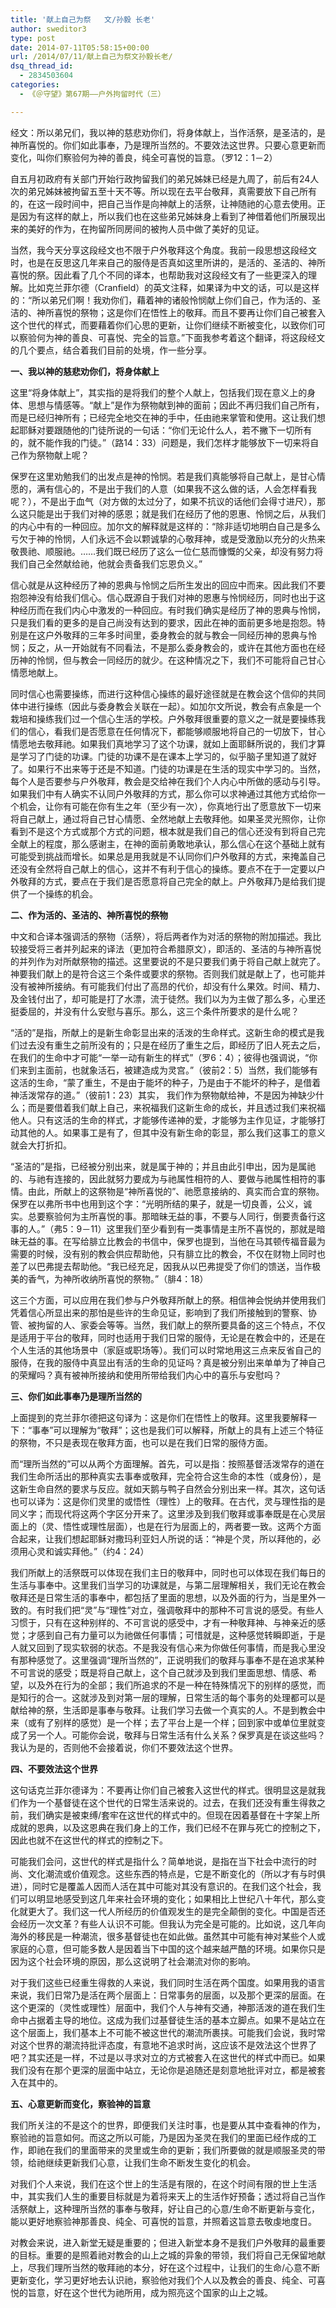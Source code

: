 ```yaml
---
title: '献上自己为祭   文/孙毅 长老'
author: sweditor3
type: post
date: 2014-07-11T05:58:15+00:00
url: /2014/07/11/献上自己为祭文孙毅长老/
dsq_thread_id:
  - 2834503604
categories:
  - 《＠守望》第67期——户外拘留时代（三）

---
```

经文：所以弟兄们，我以神的慈悲劝你们，将身体献上，当作活祭，是圣洁的，是神所喜悦的。你们如此事奉，乃是理所当然的。不要效法这世界。只要心意更新而变化，叫你们察验何为神的善良，纯全可喜悦的旨意。（罗12：1－2）

自五月初政府有关部门开始行政拘留我们的弟兄姊妹已经是九周了，前后有24人次的弟兄姊妹被拘留五至十天不等。所以现在去平台敬拜，真需要放下自己所有的，在这一段时间中，把自己当作是向神献上的活祭，让神随祂的心意去使用。正是因为有这样的献上，所以我们也在这些弟兄姊妹身上看到了神借着他们所展现出来的美好的作为，在拘留所同房间的被拘人员中做了美好的见证。

当然，我今天分享这段经文也不限于户外敬拜这个角度。我前一段思想这段经文时，也是在反思这几年来自己的服侍是否真如这里所讲的，是活的、圣洁的、神所喜悦的祭。因此看了几个不同的译本，也帮助我对这段经文有了一些更深入的理解。比如克兰菲尔德（Cranfield）的英文注释，如果译为中文的话，可以是这样的：“所以弟兄们啊！我劝你们，藉着神的诸般怜悯献上你们自己，作为活的、圣洁的、神所喜悦的祭物；这是你们在悟性上的敬拜。而且不要再让你们自己被套入这个世代的样式，而要藉着你们心思的更新，让你们继续不断被变化，以致你们可以察验何为神的善良、可喜悦、完全的旨意。”下面我参考着这个翻译，将这段经文的几个要点，结合着我们目前的处境，作一些分享。

**一、我以神的慈悲劝你们，将身体献上**

这里“将身体献上”，其实指的是将我们的整个人献上，包括我们现在意义上的身体、思想与情感等。“献上”是作为祭物献到神的面前；因此不再归我们自己所有，而是已经归神所有；已经完全地交在神的手中，任由祂来掌管和使用。这让我们想起耶稣对要跟随他的门徒所说的一句话：“你们无论什么人，若不撇下一切所有的，就不能作我的门徒。”（路14：33）问题是，我们怎样才能够放下一切来将自己作为祭物献上呢？

保罗在这里劝勉我们的出发点是神的怜悯。若是我们真能够将自己献上，是甘心情愿的，满有信心的，不是出于我们的人意（如果我不这么做的话，人会怎样看我呢？），不是出于血气（对方做的太过分了，如果不抗议的话他们会得寸进尺），那么这只能是出于我们对神的感恩；就是我们在经历了他的恩惠、怜悯之后，从我们的内心中有的一种回应。加尔文的解释就是这样的：“除非适切地明白自己是多么亏欠于神的怜悯，人们永远不会以颗诚挚的心敬拜神，或是受激励以充分的火热来敬畏祂、顺服祂。……我们既已经历了这么一位仁慈而慷慨的父亲，却没有努力将我们自己全然献给祂，他就会责备我们忘恩负义。”

信心就是从这种经历了神的恩典与怜悯之后所生发出的回应中而来。因此我们不要抱怨神没有给我们信心。信心既源自于我们对神的恩惠与怜悯经历，同时也出于这种经历而在我们内心中激发的一种回应。有时我们确实是经历了神的恩典与怜悯，只是我们看的更多的是自己尚没有达到的要求，因此在神的面前更多地是抱怨。特别是在这户外敬拜的三年多时间里，委身教会的就与教会一同经历神的恩典与怜悯；反之，从一开始就有不同看法，不是那么委身教会的，或许在其他方面也在经历神的怜悯，但与教会一同经历的就少。在这种情况之下，我们不可能将自己甘心情愿地献上。

同时信心也需要操练，而进行这种信心操练的最好途径就是在教会这个信仰的共同体中进行操练（因此与委身教会关联在一起）。如加尔文所说，教会有点象是一个栽培和操练我们过一个信心生活的学校。户外敬拜很重要的意义之一就是要操练我们的信心，看我们是否愿意在任何情况下，都能够顺服地将自己的一切放下，甘心情愿地去敬拜祂。如果我们真地学习了这个功课，就如上面耶稣所说的，我们才算是学习了门徒的功课。门徒的功课不是在课本上学习的，似乎脑子里知道了就好了。如果行不出来等于还是不知道。门徒的功课是在生活的现实中学习的。当然，每个人是否要参与户外敬拜，教会是交给神在我们个人内心中所做的感动与引导。如果我们中有人确实不认同户外敬拜的方式，那么你可以求神通过其他方式给你一个机会，让你有可能在你有生之年（至少有一次），你真地行出了愿意放下一切来将自己献上，通过将自己甘心情愿、全然地献上去敬拜他。如果圣灵光照你，让你看到不是这个方式或那个方式的问题，根本就是我们自己的信心还没有到将自己完全献上的程度，那么感谢主，在神的面前勇敢地承认，那么信心在这个基础上就有可能受到挑战而增长。如果总是用我就是不认同你们户外敬拜的方式，来掩盖自己还没有全然将自己献上的信心，这并不有利于信心的操练。要点不在于一定要以户外敬拜的方式，要点在于我们是否愿意将自己完全的献上。户外敬拜乃是给我们提供了一个操练的机会。

**二、作为活的、圣洁的、神所喜悦的祭物**

中文和合译本强调活的祭物（活祭），将后两者作为对活的祭物的附加描述。我比较接受将三者并列起来的译法（更加符合希腊原文），即活的、圣洁的与神所喜悦的并列作为对所献祭物的描述。这里要说的不是只要我们勇于将自己献上就完了。神要我们献上的是符合这三个条件或要求的祭物。否则我们就是献上了，也可能并没有被神所接纳。有可能我们付出了高昂的代价，却没有什么果效。时间、精力、及金钱付出了，却可能是打了水漂，流于徒然。我们以为为主做了那么多，心里还挺委屈的，并没有什么安慰与喜乐。那么，这三个条件所要求的是什么呢？

“活的”是指，所献上的是新生命彰显出来的活泼的生命样式。这新生命的模式是我们过去没有重生之前所没有的；只是在经历了重生之后，即经历了旧人死去之后，在我们的生命中才可能“一举一动有新生的样式”（罗6：4）；彼得也强调说，“你们来到主面前，也就象活石，被建造成为灵宫。”（彼前2：5）当然，我们能够有这活的生命，“蒙了重生，不是由于能坏的种子，乃是由于不能坏的种子，是借着神活泼常存的道。”（彼前1：23）其实， 我们作为祭物献给神，不是因为神缺少什么；而是要借着我们献上自己，来祝福我们这新生命的成长，并且透过我们来祝福他人。只有这活的生命的样式，才能够传递神的爱，才能够为主作见证，才能够打动其他的人。如果事工是有了，但其中没有新生命的彰显，那么我们这事工的意义就会大打折扣。

“圣洁的”是指，已经被分别出来，就是属于神的；并且由此引申出，因为是属祂的、与祂有连接的，因此就努力要成为与祂属性相符的人、要做与祂属性相符的事情。由此，所献上的这祭物是“神所喜悦的”、祂愿意接纳的、真实而合宜的祭物。保罗在以弗所书中也用到这个字：“光明所结的果子，就是一切良善，公义，诚实。总要察验何为主所喜悦的事。那暗昧无益的事，不要与人同行，倒要责备行这事的人。”（弗5：9－11）这里我们至少看到有一类事情是主所不喜悦的，那就是暗昧无益的事。在写给腓立比教会的书信中，保罗也提到，当他在马其顿传福音最为需要的时候，没有别的教会供应帮助他，只有腓立比的教会，不仅在财物上同时也差了以巴弗提去帮助他。“我已经充足，因我从以巴弗提受了你们的馈送，当作极美的香气，为神所收纳所喜悦的祭物。”（腓4：18）

这三个方面，可以应用在我们参与户外敬拜所献上的祭。相信神会悦纳并使用我们凭着信心所显出来的那怕是些许的生命见证，影响到了我们所接触到的警察、协管、被拘留的人、家委会等等。当然，我们献上的祭所要具备的这三个特点，不仅是适用于平台的敬拜，同时也适用于我们日常的服侍，无论是在教会中的，还是在个人生活的其他场景中（家庭或职场等）。我们可以时常地用这三点来反省自己的服侍，在我的服侍中真显出有活的生命的见证吗？真是被分别出来单单为了神自己的荣耀吗？真有被神所接纳和使用所带给我们内心中的喜乐与安慰吗？

**三、你们如此事奉乃是理所当然的**

上面提到的克兰菲尔德把这句译为：这是你们在悟性上的敬拜。这里我要解释一下：“事奉”可以理解为“敬拜”；这也是我们可以解释，所献上的具有上述三个特征的祭物，不只是表现在敬拜方面，也可以是在我们日常的服侍方面。

而“理所当然的”可以从两个方面理解。首先，可以是指：按照基督活泼常存的道在我们生命所活出的那种真实去事奉或敬拜，完全符合这生命的本性（或身份），是这新生命自然的要求与反应。就如天鹅与鸭子自然会分别出来一样。其次，这句话也可以译为：这是你们灵里的或悟性（理性）上的敬拜。在古代，灵与理性指的是同义字；而现代将这两个字区分开来了。这里涉及到我们敬拜或事奉既是在心灵层面上的（灵、悟性或理性层面），也是在行为层面上的，两者要一致。这两个方面合起来，让我们想起耶稣对撒玛利亚妇人所说的话：“神是个灵，所以拜他的，必须用心灵和诚实拜他。”（约4：24）

我们所献上的活祭既可以体现在我们主日的敬拜中，同时也可以体现在我们每日的生活与事奉中。这里我们当学习的功课就是，与第二层理解相关，我们无论在教会敬拜还是日常生活的事奉中，都包括了里面的思想，以及外面的行为，当是里外一致的。有时我们把“灵”与“理性”对立，强调敬拜中的那种不可言说的感受。有些人习惯于，只有在这种别样的、不可言说的感受中，才有一种敬拜神、与神亲近的感觉；才感到自己有力量可以为祂做任何事情；可惜就是，这种感觉转瞬即逝，于是人就又回到了现实软弱的状态。不是我没有信心来为你做任何事情，而是我心里没有那种感觉了。这里强调“理所当然的”，正说明我们的敬拜与事奉不是在追求某种不可言说的感受；既是将自己献上，这个自己就涉及到我们里面思想、情感、希望，以及外在行为的全部；我们所追求的不是一种在特殊情况下的别样的感觉，而是知行的合一。这就涉及到对第一层的理解，日常生活的每个事务的处理都可以是献给神的祭，生活即是事奉与敬拜。让我们学习去做一个真实的人。不是到教会中来（或有了别样的感觉）是一个样；去了平台上是一个样；回到家中或单位里就变成了另一个人。可能你会说，敬拜与日常生活有什么关系？保罗真是在谈这些吗？我认为是的，否则他不会接着说，你们不要效法这个世界。

**四、不要效法这个世界**

这句话克兰菲尔德译为：不要再让你们自己被套入这世代的样式。很明显这是就我们作为一个基督徒在这个世代的日常生活来说的。过去，在我们还没有重生得救之前，我们确实是被束缚/套牢在这世代的样式中的。但现在因着基督在十字架上所成就的恩典，以及这恩典在我们身上的工作，我们已经不在罪与死亡的控制之下，因此也就不在这世代的样式的控制之下。

可能我们会问，这世代的样式是指什么？简单地说，是指在当下社会中流行的时尚、文化潮流或价值观念。这些东西的特点是，它是不断变化的（所以才有与时俱进），同时它是覆盖人因而人活在其中可能对其没有意识的。在我们这个社会，我们可以明显地感受到这几年来社会环境的变化；如果相比上世纪八十年代，那么变化就更大了。我们这一代人所经历的价值观发生的是完全颠倒的变化。中国是否还会经历一次文革？有些人认识不可能。但我认为完全是可能的。比如说，这几年向海外的移民是一种潮流，很多基督徒也在如此做。虽然其中可能有神对某些个人或家庭的心意，但可能多数人是因着当下中国的这个越来越严酷的环境。如果你只是因为这个社会环境的原因，那么这说明了社会潮流对你的影响。

对于我们这些已经重生得救的人来说，我们同时生活在两个国度。如果用我的语言来说，我们日常乃是活在两个层面上：日常事务的层面，以及那个更深的层面。在这个更深的（灵性或理性）层面中，我们个人与神有交通，神那活泼的道在我们生命中占据着主导的地位。这成为我们过基督徒生活的基本立脚点。如果不是站立在这个层面上，我们基本上不可能不被这世代的潮流所裹挟。可能我们会说，我时常对这个世界的潮流持批评态度，有意地不追求时尚，这应该不是效法这个世界了吧？其实还是一样，不过是以寻求对立的方式被套入在这世代的样式中而已。如果我们没有在那个更深的层面中站立，无论你是追随还是刻意地批评对立，都是被套入在其中的。

**五、心意更新而变化，察验神的旨意**

我们所关注的不是这个的世界，即便我们关注时事，也是要从其中查看神的作为，察验祂的旨意如何。而这之所以可能，乃是因为圣灵在我们的里面已经作成的工作，即祂在我们的里面带来的灵里或生命的更新；我们所要做的就是顺服圣灵的带领，给祂继续更新我们心意，让我们生命不断发生变化的机会。

对我们个人来说，我们在这个世上的生活是有限的，在这个时间有限的世上生活中，其实我们人生的重要目标就是为着将来天上的生活作好预备；透过将自己当作活祭献上，这种理所当然的事奉与敬拜，好让自己的心意/生命不断更新与变化，能以更好地察验神那善良、纯全、可喜悦的旨意，并照着这旨意去敬虔地度日。

对教会来说，进入新堂无疑是重要的；但进入新堂本身不是我们户外敬拜的最重要的目标。重要的是照着祂对教会的山上之城的异象的带领，我们将自己无保留地献上，尽我们理所当然的敬拜祂的本分，好在这个过程中，让我们的生命/心意不断更新变化，学习更好地去认识祂，察验他对我们个人以及教会的善良、纯全、可喜悦的旨意，好在这个世代为祂所用，成为照亮这个国家的山上之城。